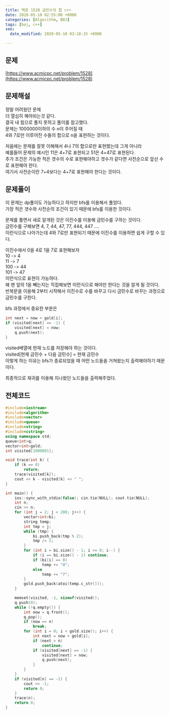 ```yaml
---
title: 백준 1528 금민수의 합 c++
date: 2020-05-10 02:55:00 +0800
categories: [Algorithm, BOJ]
tags: [boj, c++]
seo:
  date_modified: 2020-05-10 03:18:15 +0900

---
```


## 문제
[https://www.acmicpc.net/problem/1528](https://www.acmicpc.net/problem/1528)  


## 문제해설
정말 어려웠던 문제  
더 열심히 해야되는것 같다.  
결국 내 힘으로 풀지 못하고 풀이를 참고했다.  
문제는 1000000이하의 수 n이 주어질 때  
4와 7로만 이루어진 수들의 합으로 n을 표현하는 것이다.  

처음에는 문제를 잘못 이해해서 4나 7의 합으로만 표현했는데 그게 아니라  
예를들어 문제의 예시인 11은 4+7로 표현되고 51은 4+47로 표현된다.  
추가 조건은 가능한 적은 갯수의 수로 표현해야하고 갯수가 같다면 사전순으로 앞선 수로 표현해야 한다.  
여기서 사전순이란 7+4보다는 4+7로 표현해야 한다는 것이다.  



## 문제풀이
이 문제는 dp풀이도 가능하다고 하지만 bfs를 이용해서 풀었다.  
가장 적은 갯수와 사전순의 조건이 있기 때문에 bfs를 이용한 것이다.  

문제를 풀면서 새로 알게된 것은 이진수를 이용해 금민수를 구하는 것이다.  
금민수를 구해보면 4, 7, 44, 47, 77, 444, 447 ....  
이런식으로 나아가는데 4와 7로만 표현되기 때문에 이진수를 이용하면 쉽게 구할 수 있다.  

이진수에서 0을 4로 1을 7로 표현해보자  
10 -> 4  
11 -> 7  
100 -> 44  
101 -> 47  
이런식으로 표현이 가능하다.  
왜 맨 앞의 1을 빼는지는 직접해보면 이런식으로 해야만 한다는 것을 알게 될 것이다.  
반복문을 이용해 2부터 시작해서 이진수로 수를 바꾸고 다시 금민수로 바꾸는 과정으로 금민수를 구한다.  


bfs 과정에서 중요한 부분은  
```c++
int next = now + gold[i];
if (visited[next] == -1) {
	visited[next] = now;
	q.push(next);
}
```
visited배열에 현재 노드를 저장해야 하는 것이다.  
visited[현재 금민수 + 다음 금민수] = 현재 금민수  
이렇게 하는 이유는 bfs가 종료되었을 때 어떤 노드들을 거쳐왔는지 출력해야하기 때문이다.  

최종적으로 재귀를 이용해 지나왔던 노드들을 출력해주었다.  



## 전체코드
```c++
#include<iostream>
#include<algorithm>
#include<vector>
#include<queue>
#include<string>
#include<cstring>
using namespace std;
queue<int>q;
vector<int>gold;
int visited[1000001];

void trace(int k) {
	if (k == 0)
		return;
	trace(visited[k]);
	cout << k - visited[k] << " ";
}

int main() {
	ios::sync_with_stdio(false); cin.tie(NULL); cout.tie(NULL);
	int n;
	cin >> n;
	for (int j = 2; j < 200; j++) {
		vector<int>bi;
		string temp;
		int tmp = j;
		while (tmp) {
			bi.push_back(tmp % 2);
			tmp /= 2;
		}
		for (int i = bi.size() - 1; i >= 0; i--) {
			if (i == bi.size() - 1) continue;
			if (bi[i] == 0)
				temp += "4";
			else
				temp += "7";
		}
		gold.push_back(atoi(temp.c_str()));
	}

	memset(visited, -1, sizeof(visited));
	q.push(0);
	while (!q.empty()) {
		int now = q.front();
		q.pop();
		if (now == n)
			break;
		for (int i = 0; i < gold.size(); i++) {
			int next = now + gold[i];
			if (next > n) 
				continue;
			if (visited[next] == -1) {
				visited[next] = now;
				q.push(next);
			}
		}
	}
	if (visited[n] == -1) {
		cout << -1;
		return 0;
	}
	trace(n);
	return 0;
}
```